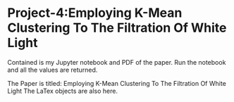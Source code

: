 # Project-4:Employing K-Mean Clustering To The Filtration Of White Light


Contained is my Jupyter notebook and PDF of the paper. Run the notebook and all the values are returned.

The Paper is titled: Employing K-Mean Clustering To The Filtration Of White Light
The LaTex objects are also here. 
